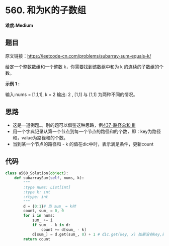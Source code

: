 # 560. 和为K的子数组
**难度:Medium**
## 题目
原文链接：https://leetcode-cn.com/problems/subarray-sum-equals-k/

给定一个整数数组和一个整数 k，你需要找到该数组中和为 k 的连续的子数组的个数。

**示例 1 :**

输入:nums = [1,1,1], k = 2
输出: 2 , [1,1] 与 [1,1] 为两种不同的情况。

## 思路
* 这是一道例题。。别的题可以借鉴这种思路，例[437-路径总和 III](https://github.com/czzbb/leetcode-python/blob/master/code/0437-路径总和%20III.md)
* 用一个字典记录从第一个节点到每一个节点的路径和的个数，即：key为路径和，value为路径和的个数。
* 当到某一个节点的路径和 - k 的值在dic中时，表示满足条件，更新count

## 代码
```python
class a560_Solution(object):
    def subarraySum(self, nums, k):
        """
        :type nums: List[int]
        :type k: int
        :rtype: int
        """
        d = {0:1}# 当 sum_ = k时
        count, sum_ = 0, 0
        for i in nums:
            sum_ += i
            if sum_ - k in d:
                count += d[sum_ - k]
            d[sum_] = d.get(sum_, 0) + 1 # dic.get(key, x) 如果没有key,则返回x。（不会创建key）
        return count
```
